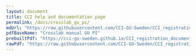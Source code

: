 ```yaml
---
layout: document
title: CCI help and documentation page
permalink: /docs/crosslab_gu_pi/
mdUrl: "https://raw.githubusercontent.com/CCI-GU-Sweden/CCI_registration_documents/refs/heads/main/Crosslab%20manual%20GU%20PI.md"
pdfBaseName: "Crosslab manual GU PI"
prebuiltPdf: "https://cci-gu-sweden.github.io/CCI_registration_documents/assets/pdfs/Crosslab manual GU PI.pdf"
rawPdf: "https://raw.githubusercontent.com/CCI-GU-Sweden/CCI_registration_documents/refs/heads/main/assets/pdfs/Crosslab manual GU PI.pdf"
---
```

